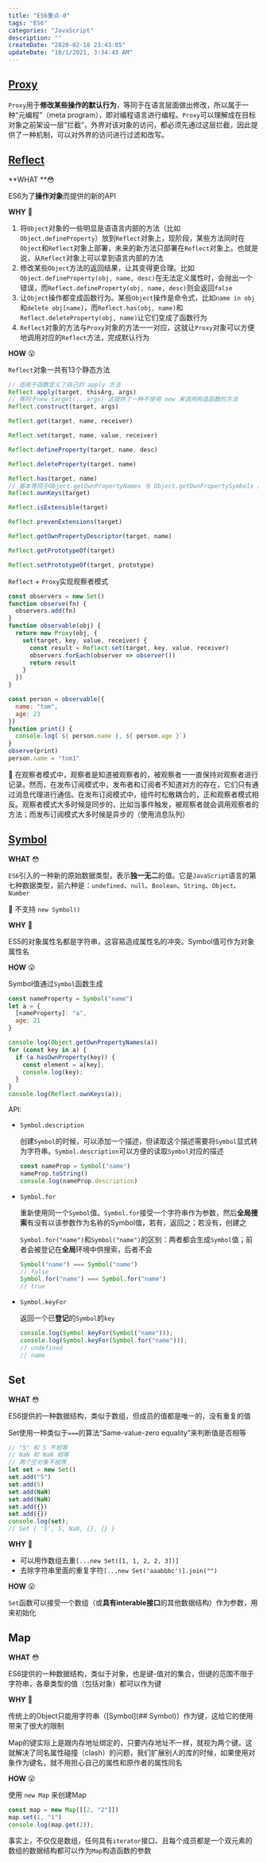 ```yaml
---
title: "ES6重点-0"
tags: "ES6"
categories: "JavaScript"
description: ""
createDate: "2020-02-18 23:43:05"
updateDate: "10/1/2021, 3:34:43 AM"
---
```



## [Proxy](https://developer.mozilla.org/zh-CN/docs/Web/JavaScript/Reference/Global_Objects/Proxy)

`Proxy`用于**修改某些操作的默认行为**，等同于在语言层面做出修改，所以属于一种“元编程”（meta program），即对编程语言进行编程。`Proxy`可以理解成在目标对象之前架设一层“拦截”，外界对该对象的访问，都必须先通过这层拦截，因此提供了一种机制，可以对外界的访问进行过滤和改写。

## [Reflect](https://developer.mozilla.org/zh-CN/docs/Web/JavaScript/Reference/Global_Objects/Reflect)

**WHAT **😳

ES6为了**操作对象**而提供的新的API

**WHY**   🤔

1. 将`Object`对象的一些明显是语语言内部的方法（比如`Object.defineProperty`）放到`Reflect`对象上，现阶段，某些方法同时在`Object`和`Reflect`对象上部署，未来的新方法只部署在`Reflect`对象上。也就是说，从`Reflect`对象上可以拿到语言内部的方法
2. 修改某些`Object`方法的返回结果，让其变得更合理。比如`Object.defineProperty(obj, name, desc)`在无法定义属性时，会抛出一个错误，而`Reflect.defineProperty(obj, name, desc)`则会返回`false`
3. 让`Object`操作都变成函数行为。某些`Object`操作是命令式，比如`name in obj`和`delete obj[name]`，而`Reflect.has(obj, name)`和`Reflect.deleteProperty(obj, name)`让它们变成了函数行为
4. `Reflect`对象的方法与`Proxy`对象的方法一一对应，这就让`Proxy`对象可以方便地调用对应的`Reflect`方法，完成默认行为

**HOW**  😮

`Reflect`对象一共有13个静态方法

``` js
// 适用于函数定义了自己的 apply 方法
Reflect.apply(target, thisArg, args)
// 等同于new target(...args) 这提供了一种不使用 new 来调用构造函数的方法
Reflect.construct(target, args)

Reflect.get(target, name, receiver)

Reflect.set(target, name, value, receiver)

Reflect.defineProperty(target, name, desc)

Reflect.deleteProperty(target, name)

Reflect.has(target, name)
// 基本等同于Object.getOwnPropertyNames 与 Object.getOwnPropertySymbols 之和
Reflect.ownKeys(target)

Reflect.isExtensible(target)

Reflect.prevenExtensions(target)

Reflect.getOwnPropertyDescriptor(target, name)

Reflect.getPrototypeOf(target)

Reflect.setPrototypeOf(target, prototype)
```

`Reflect` + `Proxy`实现观察者模式

``` js
const observers = new Set()
function observe(fn) {
  observers.add(fn)
}
function observable(obj) {
  return new Proxy(obj, {
    set(target, key, value, receiver) {
      const result = Reflect.set(target, key, value, receiver)
      observers.forEach(observer => observer())
      return result
    }
  })
}

const person = observable({
  name: "tom",
  age: 23
})
function print() {
  console.log(`${ person.name }, ${ person.age }`)
}
observe(print)
person.name = "tom1" 
```

📣 在观察者模式中，观察者是知道被观察者的，被观察者一一直保持对观察者进行记录。然而，在发布订阅模式中，发布者和订阅者不知道对方的存在，它们只有通过消息代理进行通信。在发布订阅模式中，组件时松散耦合的，正和观察者模式相反。观察者模式大多时候是同步的，比如当事件触发，被观察者就会调用观察者的方法；而发布订阅模式大多时候是异步的（使用消息队列）

## [Symbol](https://developer.mozilla.org/zh-CN/docs/Web/JavaScript/Reference/Global_Objects/Symbol)

**WHAT** 😳

`ES6`引入的一种新的原始数据类型，表示**独一无二**的值。它是`JavaScript`语言的第七种数据类型，前六种是：`undefined`、`null`、`Boolean`、`String`、`Object`、`Number`

📣 不支持 `new Symbol()`

**WHY**   🤔

ES5的对象属性名都是字符串，这容易造成属性名的冲突。Symbol值可作为对象属性名

**HOW**   😮

Symbol值通过`Symbol`函数生成

``` js
const nameProperty = Symbol("name")
let a = {
  [nameProperty]: "a",
  age: 21
}

console.log(Object.getOwnPropertyNames(a))
for (const key in a) {
  if (a.hasOwnProperty(key)) {
    const element = a[key];
    console.log(key);
  }
}
console.log(Reflect.ownKeys(a));
```

API:

- `Symbol.description`

  创建`Symbol`的时候，可以添加一个描述，但读取这个描述需要将`Symbol`显式转为字符串。`Symbol.description`可以方便的读取`Symbol`对应的描述

  ```js
  const nameProp = Symbol("name")
  nameProp.toString()
  console.log(nameProp.description)
  ```

- `Symbol.for`

  重新使用同一个`Symbol`值。`Symbol.for`接受一个字符串作为参数，然后**全局搜索**有没有以该参数作为名称的Symbol值，若有，返回之；若没有，创建之

  `Symbol.for("name")`和`Symbol("name")`的区别：两者都会生成`Symbol`值；前者会被登记在**全局**环境中供搜索，后者不会

  ```js
  Symbol("name") === Symbol("name")
  // false
  Symbol.for("name") === Symbol.for("name")
  // true
  ```

- `Symbol.keyFor`

  返回一个已**登记**的`Symbol`的`key`

  ```js
  console.log(Symbol.keyFor(Symbol("name")));
  console.log(Symbol.keyFor(Symbol.for("name")));
  // undefined
  // name
  ```

## Set

**WHAT** 😳

ES6提供的一种数据结构，类似于数组，但成员的值都是唯一的，没有重复的值

Set使用一种类似于`===`的算法“Same-value-zero equality”来判断值是否相等

```js
// "5" 和 5 不相等
// NaN 和 NaN 相等
// 两个空对象不相等
let set = new Set()
set.add("5")
set.add(5)
set.add(NaN)
set.add(NaN)
set.add({})
set.add({})
console.log(set);
// Set { '5', 5, NaN, {}, {} }
```

**WHY**   🤔

- 可以用作数组去重`[...new Set([1, 1, 2, 2, 3])]`
- 去除字符串里面的重复字符`[...new Set('aaabbbc')].join("")`

**HOW**   😮

`Set`函数可以接受一个数组（或**具有interable接口**的其他数据结构）作为参数，用来初始化

## Map

**WHAT** 😳

ES6提供的一种数据结构，类似于对象，也是键-值对的集合，但键的范围不限于字符串，各章类型的值（包括对象）都可以作为键

**WHY**   🤔

传统上的Object只能用字符串（[Symbol](## Symbol)）作为键，这给它的使用带来了很大的限制

Map的键实际上是跟内存地址绑定的，只要内存地址不一样，就视为两个键。这就解决了同名属性碰撞（clash）的问题，我们扩展别人的库的时候，如果使用对象作为键名，就不用担心自己的属性和原作者的属性同名

**HOW**   😮

使用 `new Map` 来创建Map

``` js
const map = new Map([[2, "2"]])
map.set(1, "1")
console.log(map.get(2));
```

事实上，不仅仅是数组，任何具有`iterator`接口、且每个成员都是一个双元素的数组的数据结构都可以作为`Map`构造函数的参数